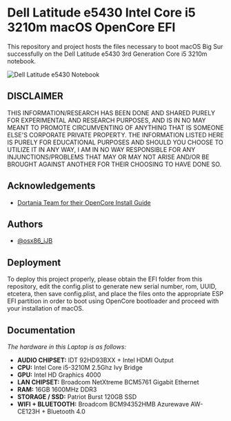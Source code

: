 
# Dell Latitude e5430 Intel Core i5 3210m macOS OpenCore EFI

This repository and project hosts the files necessary to boot macOS Big Sur successfully on the Dell Latitude e5430 3rd Generation Core i5 3210m notebook.

![Dell Latitude e5430 Notebook](https://github.com/osx86-ijb/Dell-Latitude-e5430-3rd-Gen-Core-i5-3210m-macOS-BigSur/assets/67184728/9c63dbe9-c479-4d91-86a5-26c1327acdc0)

## DISCLAIMER

THIS INFORMATION/RESEARCH HAS BEEN DONE AND SHARED PURELY FOR EXPERIMENTAL AND RESEARCH PURPOSES, AND IS IN NO MAY MEANT TO PROMOTE CIRCUMVENTING OF ANYTHING THAT IS SOMEONE ELSE'S CORPORATE PRIVATE PROPERTY. THE INFORMATION LISTED HERE IS PURELY FOR EDUCATIONAL PURPOSES AND SHOULD YOU CHOOSE TO UTILIZE IT IN ANY WAY, I AM IN NO WAY RESPONSIBLE FOR ANY INJUNCTIONS/PROBLEMS THAT MAY OR MAY NOT ARISE AND/OR BE BROUGHT AGAINST ANOTHER FOR THEIR CHOOSING TO HAVE DONE SO.

## Acknowledgements

 - [Dortania Team for their OpenCore Install Guide](https://dortania.github.io/OpenCore-Install-Guide/)

## Authors

- [@osx86_iJB](https://www.github.com/osx86-ijb)
  
## Deployment

To deploy this project properly, please obtain the EFI folder from this repository, edit the config.plist to generate new serial number, rom, UUID, etcetera, then save config.plist, and place the files onto the appropriate ESP EFI partition in order to boot using OpenCore bootloader and proceed with your installation of macOS.
  
## Documentation

_*The hardware in this Laptop is as follows:*_

- **AUDIO CHIPSET:** IDT 92HD93BXX + Intel HDMI Output
- **CPU:** Intel Core i5-3210M 2.5Ghz Ivy Bridge
- **GPU:** Intel HD Graphics 4000
- **LAN CHIPSET:** Broadcom NetXtreme BCM5761 Gigabit Ethernet
- **RAM:** 16GB 1600MHz DDR3
- **STORAGE / SSD:** Patriot Burst 120GB SSD
- **WIFI + BLUETOOTH:** Broadcom BCM94352HMB Azurewave AW-CE123H + Bluetooth 4.0
